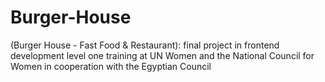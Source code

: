 # Burger-House
(Burger House - Fast Food &amp; Restaurant): final project in frontend development level one training at UN Women and the National Council for Women in cooperation with the Egyptian Council
